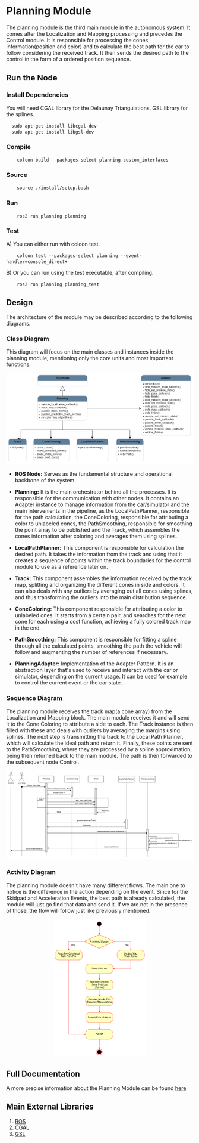 # Planning Module

The planning module is the third main module in the autonomous system. It comes after the Localization and Mapping processing and precedes the Control module. It is responsible for processing the cones information(position and color) and to calculate the best path for the car to follow considering the received track. It then sends the desired path to the control in the form of a ordered position sequence.

## Run the Node

### Install Dependencies
You will need CGAL library for the Delaunay Triangulations. GSL library for the splines.

```SHELL
  sudo apt-get install libcgal-dev
  sudo apt-get install libgsl-dev
```

### Compile

```SHELL
	colcon build --packages-select planning custom_interfaces
```
### Source 

```SHELL
	source ./install/setup.bash
```

### Run

```SHELL
	ros2 run planning planning
```

### Test
A) You can either run with colcon test.
```SHELL
    colcon test --packages-select planning --event-handler=console_direct+
```
B) Or you can run using the test executable, after compiling.
```SHELL
    ros2 run planning planning_test
```

## Design

The architecture of the module may be described according to the following diagrams.

### Class Diagram

This diagram will focus on the main classes and instances inside the planning module, mentioning only the core units and most important functions.

<p align="center">
  <img src="../../docs/assets/Planning/ClassDiagram.png" />
</p>

* **ROS Node:** Serves as the fundamental structure and operational backbone of the system.

* **Planning:** It is the main orchestrator behind all the processes. It is responsible for the communication with other nodes. It contains an Adapter instance to manage information from the car/simulator and the main intervenients in the pipeline, as the LocalPathPlanner, responsible for the path calculation, the ConeColoring, responsible for attributing a color to unlabeled cones, the PathSmoothing, responsible for smoothing the point array to be published and the Track, which assembles the cones information after coloring and averages them using splines.

* **LocalPathPlanner:** This component is responsible for calculation the desired path. It takes the information from the track and using that it creates a sequence of points within the track boundaries for the control module to use as a reference later on.

* **Track:** This component assembles the information received by the track map, splitting and organizing the different cones in side and colors. It can also deals with any outliers by averaging out all cones using splines, and thus transforming the outliers into the main distribution sequence.

* **ConeColoring:** This component responsible for attributing a color to unlabeled ones. It starts from a certain pair, and searches for the next cone for each using a cost function, achieving a fully colored track map in the end.

* **PathSmoothing:** This component is responsible for fitting a spline through all the calculated points, smoothing the path the vehicle will follow and augmenting the number of references if necessary. 

* **PlanningAdapter:** Implementation of the Adapter Pattern. It is an abstraction layer that's used to receive and interact with the car or simulator, depending on the current usage. It can be used for example to control the current event or the car state.

### Sequence Diagram

The planning module receives the track map(a cone array) from the Localization and Mapping block. The main module receives it and will send it to the Cone Coloring to attribute a side to each. The Track instance is then filled with these and deals with outliers by averaging the margins using splines. The next step is transmitting the track to the Local Path Planner, which will calculate the ideal path and return it. Finally, these points are sent to the PathSmoothing, where they are processed by a spline approximation, being then returned back to the main module. The path is then forwarded to the subsequent node Control.

<p aligh="center">
  <img src="../../docs/assets/Planning/SequenceDiagram.png">
</p>

### Activity Diagram

The planning module doesn't have many different flows. The main one to notice is the difference in the action depending on the event. Since for the Skidpad and Acceleration Events, the best path is already calculated, the module will just go find that data and send it. If we are not in the presence of those, the flow will follow just like previously mentioned.

<p align="center">
  <img src="../../docs/assets/Planning/ActivityDiagram.png" style="width: 50%; height: auto;">
</p>

## Full Documentation

A more precise information about the Planning Module can be found [here](https://github.com/fs-feup/documentation/blob/main/AS/FSFEUP_02_Planning_Control/main.pdf)

## Main External Libraries

1. [ROS](https://docs.ros.org/en/foxy/index.html)
2. [CGAL](https://www.cgal.org/)
3. [GSL](https://www.gnu.org/software/gsl/)



